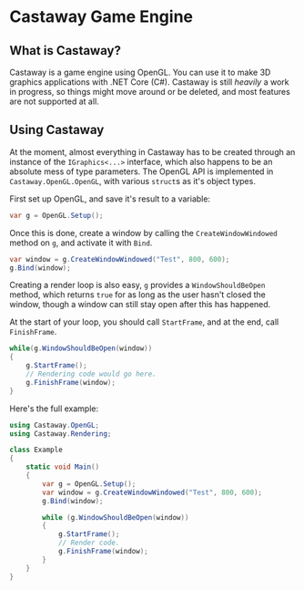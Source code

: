 # Castaway Game Engine

## What is Castaway?

Castaway is a game engine using OpenGL. You can use it to make 3D graphics
applications with .NET Core (C#). Castaway is still _heavily_ a work in
progress, so things might move around or be deleted, and most features are
not supported at all.

## Using Castaway

At the moment, almost everything in Castaway has to be created through an
instance of the `IGraphics<...>` interface, which also happens to be an
absolute mess of type parameters. The OpenGL API is implemented in
`Castaway.OpenGL.OpenGL`, with various `struct`s as it's object types.

First set up OpenGL, and save it's result to a variable:

```c#
var g = OpenGL.Setup();
```

Once this is done, create a window by calling the `CreateWindowWindowed`
method on `g`, and activate it with `Bind`.

```c#
var window = g.CreateWindowWindowed("Test", 800, 600);
g.Bind(window);
```

Creating a render loop is also easy, `g` provides a `WindowShouldBeOpen`
method, which returns `true` for as long as the user hasn't closed the
window, though a window can still stay open after this has happened.

At the start of your loop, you should call `StartFrame`, and at the end,
call `FinishFrame`.

```c#
while(g.WindowShouldBeOpen(window))
{
    g.StartFrame();
    // Rendering code would go here.
    g.FinishFrame(window);
}
```

Here's the full example:

```c#
using Castaway.OpenGL;
using Castaway.Rendering;

class Example
{
    static void Main()
    {
        var g = OpenGL.Setup();
        var window = g.CreateWindowWindowed("Test", 800, 600);
        g.Bind(window);

        while (g.WindowShouldBeOpen(window))
        {
            g.StartFrame();
            // Render code.
            g.FinishFrame(window);
        }
    }
}
```
